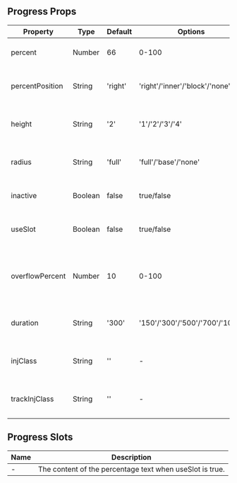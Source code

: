 ## Progress Props

| Property        | Type    | Default | Options                        | Required | Description                                          |
| --------------- | ------- | ------- | ------------------------------ | -------- | ---------------------------------------------------- |
| percent         | Number  | 66      | 0-100                          | Yes      | The percentage completed.                            |
| percentPosition | String  | 'right' | 'right'/'inner'/'block'/'none' | Yes      | The position of the percentage text.                 |
| height          | String  | '2'     | '1'/'2'/'3'/'4'                | Yes      | The height of the progress bar.                      |
| radius          | String  | 'full'  | 'full'/'base'/'none'           | Yes      | The style of the progress bar's corners.             |
| inactive        | Boolean | false   | true/false                     | Yes      | Whether the progress bar is inactive.                |
| useSlot         | Boolean | false   | true/false                     | Yes      | Whether the percentage text should be a slot.        |
| overflowPercent | Number  | 10      | 0-100                          | Yes      | The threshold for the percentage text's overflow.    |
| duration        | String  | '300'   | '150'/'300'/'500'/'700'/'1000' | Yes      | The duration of the animation in milliseconds.       |
| injClass        | String  | ''      | -                              | Yes      | The class to inject when the progress bar is active. |
| trackInjClass   | String  | ''      | -                              | Yes      | The class to inject for the progress bar's track.    |

## Progress Slots

| Name | Description                                              |
| ---- | -------------------------------------------------------- |
| -    | The content of the percentage text when useSlot is true. |
